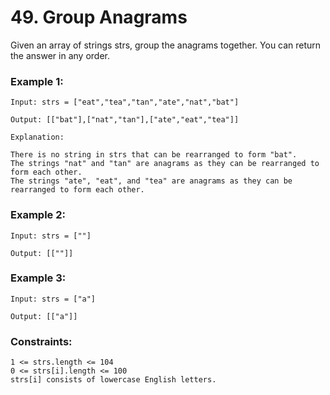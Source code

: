 # 49. Group Anagrams
Given an array of strings strs, group the 
anagrams together. You can return the answer in any order.
### Example 1:
```
Input: strs = ["eat","tea","tan","ate","nat","bat"]

Output: [["bat"],["nat","tan"],["ate","eat","tea"]]

Explanation:

There is no string in strs that can be rearranged to form "bat".
The strings "nat" and "tan" are anagrams as they can be rearranged to form each other.
The strings "ate", "eat", and "tea" are anagrams as they can be rearranged to form each other.
```
### Example 2:
```
Input: strs = [""]

Output: [[""]]
```
### Example 3:
```
Input: strs = ["a"]

Output: [["a"]]
```
### Constraints:
```
1 <= strs.length <= 104
0 <= strs[i].length <= 100
strs[i] consists of lowercase English letters.
```